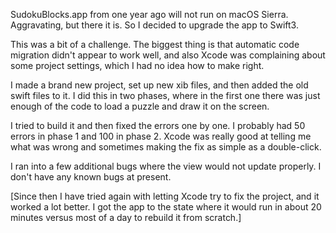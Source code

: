 SudokuBlocks.app from one year ago will not run on macOS Sierra.  Aggravating, but there it is.  So I decided to upgrade the app to Swift3.  

This was a bit of a challenge.  The biggest thing is that automatic code migration didn't appear to work well, and also Xcode was complaining about some project settings, which I had no idea how to make right. 

I made a brand new project, set up new xib files, and then added the old swift files to it.  I did this in two phases, where in the first one there was just enough of the code to load a puzzle and draw it on the screen.

I tried to build it and then fixed the errors one by one.  I probably had 50 errors in phase 1 and 100 in phase 2.  Xcode was really good at telling me what was wrong and sometimes making the fix as simple as a double-click.

I ran into a few additional bugs where the view would not update properly.  I don't have any known bugs at present.

[Since then I have tried again with letting Xcode try to fix the project, and it worked a lot better.  I got the app to the state where it would run in about 20 minutes versus most of a day to rebuild it from scratch.]